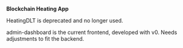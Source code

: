 **Blockchain Heating App**

HeatingDLT is deprecated and no longer used.

admin-dashboard is the current frontend, developed with v0. Needs adjustments to fit the backend.